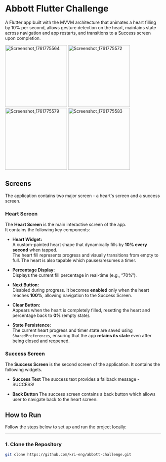 # Abbott Flutter Challenge

A Flutter app built with the MVVM architecture that animates a heart filling by 10% per second, allows gesture detection on the heart, maintains state across navigation and app restarts, and transitions to a Success screen upon completion.

<img width="200" alt="Screenshot_1761775564" src="https://github.com/user-attachments/assets/69f0a126-5cca-4aed-8d77-4bc6c1cd91db" />
<img width="200" alt="Screenshot_1761775572" src="https://github.com/user-attachments/assets/226f4431-a4c7-41a6-bfbc-81b43b3d5f46" />
<img width="200" alt="Screenshot_1761775579" src="https://github.com/user-attachments/assets/c3439e37-7d6f-4041-aa05-4c95ef9ede70" />
<img width="200" alt="Screenshot_1761775583" src="https://github.com/user-attachments/assets/4e4f078d-2f42-4678-aac8-f271f785759c" />

## Screens

The application contains two major screen - a heart's screen and a success screen.

### Heart Screen

The **Heart Screen** is the main interactive screen of the app.  
It contains the following key components:

- **Heart Widget:**  
  A custom-painted heart shape that dynamically fills by **10% every second** when tapped.  
  The heart fill represents progress and visually transitions from empty to full. The heart is also tapable which pauses/resumes a timer.

- **Percentage Display:**  
  Displays the current fill percentage in real-time (e.g., “70%”).

- **Next Button:**  
  Disabled during progress. It becomes **enabled** only when the heart reaches **100%**, allowing navigation to the Success Screen.

- **Clear Button:**  
  Appears when the heart is completely filled, resetting the heart and percentage back to **0%** (empty state).

- **State Persistence:**  
  The current heart progress and timer state are saved using `SharedPreferences`, ensuring that the app **retains its state** even after being closed and reopened.

### Success Screen

The **Success Screen** is the second screen of the application. It contains the following widgets.

- **Success Text**
  The success text provides a fallback message - SUCCESS!

- **Back Button**
  The success screen contains a back button which allows user to navigate back to the heart screen.

## How to Run

Follow the steps below to set up and run the project locally:

---

### 1. Clone the Repository
```bash
git clone https://github.com/kri-eng/abbott-challenge.git
